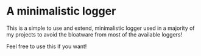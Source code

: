 # A minimalistic logger

This is a simple to use and extend, minimalistic logger used in a majority of my projects to avoid the bloatware from most of the available loggers!

Feel free to use this if you want!
